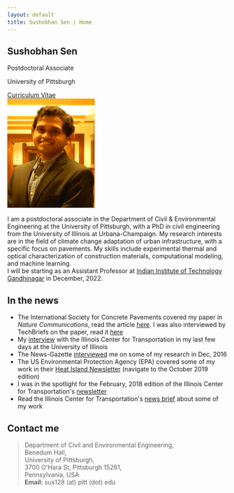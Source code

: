 ```yaml
---
layout: default
title: Sushobhan Sen | Home
---
```


<div class="container">
	<div class="row">
		<div class="col-md-4 banner-custom offset-md-2">
			<h2 class="banner-title">Sushobhan Sen</h2>
			<p>Postdoctoral Associate</p>
			<p>University of Pittsburgh</p>
			<a href="https://github.com/sushobhansen/CV/blob/master/sushobhan-sen-cv.pdf" target="_blank" class="banner-button"><i class="fa fa-cloud-download fa-lg" aria-hidden="true"></i> Curriculum Vitae</a>
		</div><!--col-md-4-->
		<div class="col-md-4 offset-md-2">
			<img src="/images/sen-pro-pic.jpg" alt="sen-pro-pic" height="250px" width="200px" class="img-responsive">
		</div><!--col-md-4-->
	</div><!--row-->
</div><!--container-->

I am a postdoctoral associate in the Department of Civil & Environmental Engineering at the University of Pittsburgh, with a PhD in civil engineering from the University of Illinois at Urbana-Champaign. My research interests are in the field of climate change adaptation of urban infrastructure, with a specific focus on pavements. My skills include experimental thermal and optical characterization of construction materials, computational modeling, and machine learning. <br>I will be starting as an Assistant Professor at [Indian Institute of Technology Gandhinagar](https://iitgn.ac.in/) in December, 2022.

## <i class="fa fa-newspaper-o"></i> In the news 
- The International Society for Concrete Pavements covered my paper in *Nature Communications*, read the article [here](https://www.concretepavements.org/2021/06/15/18878/). I was also interviewed by TechBriefs on the paper, read it [here](https://www.techbriefs.com/component/content/article/tb/stories/blog/39417)
- My [interview](https://ict.illinois.edu/2020/01/15/uiuc-grad-has-the-treatment-for-surging-urban-temps/) with the Illinois Center for Transportation in my last few days at the University of Illinois
- The News-Gazette [interviewed](http://www.news-gazette.com/video/2016-12-23/wired-sushobhan-sen.html) me on some of my research in Dec, 2016
- The US Environmental Protection Agency (EPA) covered some of my work in their [Heat Island Newsletter](https://www.epa.gov/heat-islands/heat-island-newsroom) (navigate to the October 2019 edition)
- I was in the spotlight for the February, 2018 edition of the Illinois Center for Transportation's [newsletter](http://ict.illinois.edu/2018/01/26/ict-student-spotlight-sushobhan-sen/) 
- Read the Illinois Center for Transportation's [news brief](http://ict.illinois.edu/2018/04/19/urban-heat-islands-studied-within-a-pavement-lca-framework/) about some of my work

## <i class="fa fa-id-card-o"></i> Contact me
<blockquote>
	Department of Civil and Environmental Engineering, <br> 
	Benedum Hall, <br>
	University of Pittsburgh, <br>
	3700 O'Hara St, Pittsburgh 15261, <br> 
	Pennsylvania, USA <br>
	<b>Email:</b> sus128 (at) pitt (dot) edu
</blockquote>
